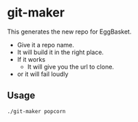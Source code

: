 # git-maker

This generates the new repo for EggBasket.

* Give it a repo name.
* It will build it in the right place.
* If it works
  * It will give you the url to clone.
* or it will fail loudly

## Usage

```sh
./git-maker popcorn
```
